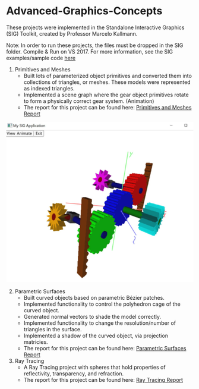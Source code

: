 # Advanced-Graphics-Concepts

These projects were implemented in the Standalone Interactive Graphics (SIG) Toolkit, created by Professor Marcelo Kallmann.

Note: In order to run these projects, the files must be dropped in the SIG folder. Compile & Run on VS 2017. For more information, see the SIG examples/sample code [here](https://bitbucket.org/mkallmann/sig)

1. Primitives and Meshes
   - Built lots of parameterized object primitives and converted them into collections of triangles, or meshes. These models were represented as indexed triangles.
   - Implemented a scene graph where the gear object primitives rotate to form a physically correct gear system. (Animation)
   - The report for this project can be found here: [Primitives and Meshes Report](https://github.com/AmarSaini/Advanced-Graphics-Concepts/blob/master/Primitives%20and%20Meshes/Primitives%20and%20Meshes%20Report.pdf)
   
![Primitives and Meshes Preview](https://raw.githubusercontent.com/AmarSaini/Advanced-Graphics-Concepts/master/Primitives%20and%20Meshes/preview.PNG)
   
2. Parametric Surfaces
   - Built curved objects based on parametric Bézier patches.
   - Implemented functionality to control the polyhedron cage of the curved object.
   - Generated normal vectors to shade the model correctly.
   - Implemented functionality to change the resolution/number of triangles in the surface.
   - Implemented a shadow of the curved object, via projection matricies.
   - The report for this project can be found here: [Parametric Surfaces Report](https://github.com/AmarSaini/Advanced-Graphics-Concepts/blob/master/Parametric%20Surfaces/Parametric%20Surfaces%20Report.pdf)
3. Ray Tracing
   - A Ray Tracing project with spheres that hold properties of reflectivity, transparency, and refraction.
   - The report for this project can be found here: [Ray Tracing Report](https://github.com/AmarSaini/Advanced-Graphics-Concepts/blob/master/Ray%20Tracing/Ray%20Tracing%20Report.pdf)
